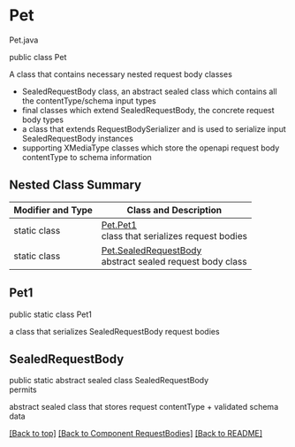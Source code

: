 # Pet
Pet.java

public class Pet

A class that contains necessary nested request body classes
- SealedRequestBody class, an abstract sealed class which contains all the contentType/schema input types
- final classes which extend SealedRequestBody, the concrete request body types
- a class that extends RequestBodySerializer and is used to serialize input SealedRequestBody instances
- supporting XMediaType classes which store the openapi request body contentType to schema information

## Nested Class Summary
| Modifier and Type | Class and Description |
| ----------------- | --------------------- |
| static class | [Pet.Pet1](#pet1)<br> class that serializes request bodies |
| static class | [Pet.SealedRequestBody](#sealedrequestbody)<br> abstract sealed request body class |

## Pet1
public static class Pet1<br>

a class that serializes SealedRequestBody request bodies

## SealedRequestBody
public static abstract sealed class SealedRequestBody<br>
permits<br>

abstract sealed class that stores request contentType + validated schema data


[[Back to top]](#top) [[Back to Component RequestBodies]](../../../README.md#Component-RequestBodies) [[Back to README]](../../../README.md)
